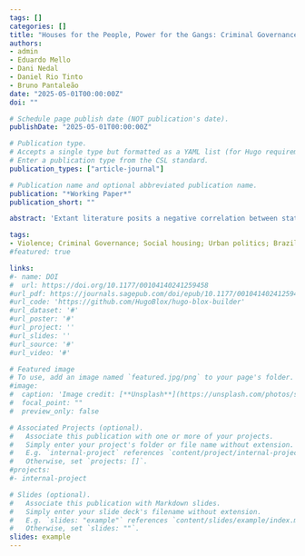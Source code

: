 ```yaml
---
tags: []
categories: []
title: "Houses for the People, Power for the Gangs: Criminal Governance and Social Housing."
authors:
- admin
- Eduardo Mello
- Dani Nedal
- Daniel Rio Tinto
- Bruno Pantaleão
date: "2025-05-01T00:00:00Z"
doi: ""

# Schedule page publish date (NOT publication's date).
publishDate: "2025-05-01T00:00:00Z"

# Publication type.
# Accepts a single type but formatted as a YAML list (for Hugo requirements).
# Enter a publication type from the CSL standard.
publication_types: ["article-journal"]

# Publication name and optional abbreviated publication name.
publication: "*Working Paper*"
publication_short: ""

abstract: 'Extant literature posits a negative correlation between state capacity and criminality: criminal organizations thrive where the state is absent or weak. Conversely, increasing state presence in the form of local public or club goods, services, and social policies may reduce opportunities for criminal actors and individual incentives for citizens to engage in criminal activity. In this article, we argue that state presence does not necessarily lead to less crime and that under certain conditions it can backfire and produce more crime. We focus on the rollout of a large-scale social housing project in Brazil to examine how organized criminal groups exploit state initiatives to embed within communities, establishing persistent criminal activities ranging from the direct appropriation of housing units to the long-term exploitation of beneficiaries. We use a mixed-methods approach that integrates regression discontinuity designs, difference-in-differences models, and qualitative interviews with policymakers and stakeholders. We find that social housing has a causal effect on violence, as criminal organizations actively and aggressively seek to acquire and maintain control of housing developments and of the populations these projects were meant to serve. This paper contributes to the literature on criminal governance, social policy, and state capacity by demonstrating that well-intentioned state interventions can unintentionally enable criminal actors and entrench parallel forms of governance.'

tags:
- Violence; Criminal Governance; Social housing; Urban politics; Brazil.
#featured: true

links:
#- name: DOI
#  url: https://doi.org/10.1177/00104140241259458
#url_pdf: https://journals.sagepub.com/doi/epub/10.1177/00104140241259458
#url_code: 'https://github.com/HugoBlox/hugo-blox-builder'
#url_dataset: '#'
#url_poster: '#'
#url_project: ''
#url_slides: ''
#url_source: '#'
#url_video: '#'

# Featured image
# To use, add an image named `featured.jpg/png` to your page's folder. 
#image:
#  caption: 'Image credit: [**Unsplash**](https://unsplash.com/photos/s9CC2SKySJM)'
#  focal_point: ""
#  preview_only: false

# Associated Projects (optional).
#   Associate this publication with one or more of your projects.
#   Simply enter your project's folder or file name without extension.
#   E.g. `internal-project` references `content/project/internal-project/index.md`.
#   Otherwise, set `projects: []`.
#projects:
#- internal-project

# Slides (optional).
#   Associate this publication with Markdown slides.
#   Simply enter your slide deck's filename without extension.
#   E.g. `slides: "example"` references `content/slides/example/index.md`.
#   Otherwise, set `slides: ""`.
slides: example
---
```

